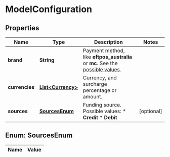 

# ModelConfiguration


## Properties

| Name | Type | Description | Notes |
|------------ | ------------- | ------------- | -------------|
|**brand** | **String** | Payment method, like **eftpos_australia** or **mc**. See the [possible values](https://docs.adyen.com/development-resources/paymentmethodvariant#management-api).  |  |
|**currencies** | [**List&lt;Currency&gt;**](Currency.md) | Currency, and surcharge percentage or amount. |  |
|**sources** | [**SourcesEnum**](#SourcesEnum) | Funding source. Possible values: * **Credit** * **Debit** |  [optional] |



## Enum: SourcesEnum

| Name | Value |
|---- | -----|



